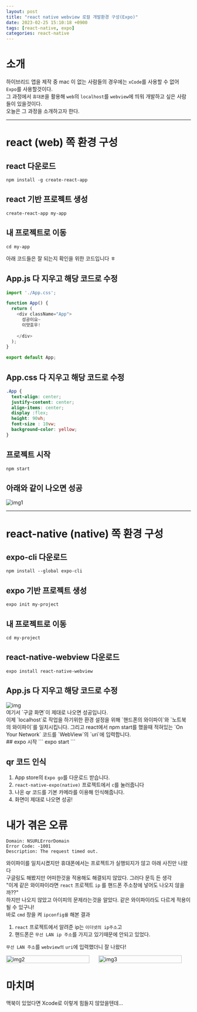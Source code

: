 ```yaml
---
layout: post
title: "react native webview 로컬 개발환경 구성(Expo)"
date: 2023-02-25 15:10:18 +0900
tags: [react-native, expo]
categories: react-native
---
```


# 소개
하이브리드 앱을 제작 중 mac 이 없는 사람들의 경우에는 `xCode`를 사용할 수 없어 `Expo`를 사용할것이다.<br/>
그 과정에서 `휴대폰`을 활용해 `web`의 `localhost`를 `webview`에 띄워 개발하고 싶은 사람들이 있을것이다.<br/>
오늘은 그 과정을 소개하고자 한다.

---

# react (web) 쪽 환경 구성
## react 다운로드
```
npm install -g create-react-app
```

## react 기반 프로젝트 생성
```
create-react-app my-app
```

## 내 프로젝트로 이동
```
cd my-app
```
아래 코드들은 잘 되는지 확인을 위한 코드입니다 ㅎ
## App.js 다 지우고 해당 코드로 수정 
``` javascript
import './App.css';

function App() {
  return (
    <div className="App">
      성공이요~
      이얏호우!
      
    </div>
  );
}

export default App;
```
## App.css 다 지우고 해당 코드로 수정
``` css
.App {
  text-align: center;
  justify-content: center;
  align-items: center;
  display :flex;
  height: 90vh;
  font-size : 10vw;
  background-color: yellow;
}
```
## 프로젝트 시작
```
npm start
```

## 아래와 같이 나오면 성공
<div>
    <img src=  'https://user-images.githubusercontent.com/44117975/221342835-e7a3f0ad-5f7b-4a87-9ea5-7de872385610.png' alt = 'img1'/>
</div>


---

# react-native (native) 쪽 환경 구성
## expo-cli 다운로드
```
npm install --global expo-cli
```

## expo 기반 프로젝트 생성
```
expo init my-project
```

## 내 프로젝트로 이동
```
cd my-project
```

## react-native-webview 다운로드
```
expo install react-native-webview
```

## App.js 다 지우고 해당 코드로 수정 
<div>
  <img src= 'https://user-images.githubusercontent.com/44117975/221343962-73c5d4ce-c112-4af4-8eed-81d374a72d4b.png' alt = 'img'/>
</div>
여기서 `구글 화면`이 제대로 나오면 성공입니다.<br/>
이제 `localhost`로 작업을 하기위한 환경 설정을 위해 `핸드폰의 와이파이`와 `노트북의 와이파이`를 일치시킵니다.
그리고 react에서 npm start를 했을때 적혀있는 `On Your Network` 코드를 `WebView`의 `uri`에 입력합니다.<br/>
## expo 시작
```
expo start
```

## qr 코드 인식
1. App store의 `Expo go`를 다운로드 받습니다. <br/>
2. `react-native-expo(native)` 프로젝트에서 `c`를 눌러줍니다 <br/>
3. 나온 qr 코드를 기본 카메라를 이용해 인식해줍니다.<br/>
4. 화면이 제대로 나오면 성공!<br/>

# 내가 겪은 오류
```
Domain: NSURLErrorDomain 
Error Code: -1001
Description: The request timed out.
```
와이파이를 일치시켰지만 휴대폰에서는 프로젝트가 실행되지가 않고 아래 사진만 나왔다<br/>
구글링도 해봤지만 어떠한것을 적용해도 해결되지 않았다. 그러다 문득 든 생각<br/>
"이게 같은 와이파이라면 `react` 프로젝트 `ip` 를 핸드폰 주소창에 넣어도 나오지 않을까??"<br/>
하지만 나오지 않았고 아이피의 문제라는것을 알았다. 같은 와이파이라도 다르게 적용이 될 수 있구나!<br/>
바로 `cmd` 창을 켜 `ipconfig를` 해본 결과<br/> 
1. `react` 프로젝트에서 알려준 ip는 `이더넷의 ip주소`고 <br/>
2. 핸드폰은 `무선 LAN ip 주소`를 가지고 있기때문에 안되고 있었다.<br/>

`무선 LAN 주소`를 `webview의` `uri`에 입력했더니 잘 나왔다!

<div style = 'display : flex'>
    <img style = 'width : 90%' src = 'https://user-images.githubusercontent.com/44117975/221343116-87cc4641-713c-45c0-a1da-91e34f113411.png' alt = 'img2'/>
    <img style = 'width : 90%' src ='https://user-images.githubusercontent.com/44117975/221343419-c659e8ed-41b5-4790-b560-b0b9f5ce7651.png' alt = 'img3'/>
</div>

# 마치며
맥북이 있었다면 Xcode로 이렇게 힘들지 않았을텐데...





